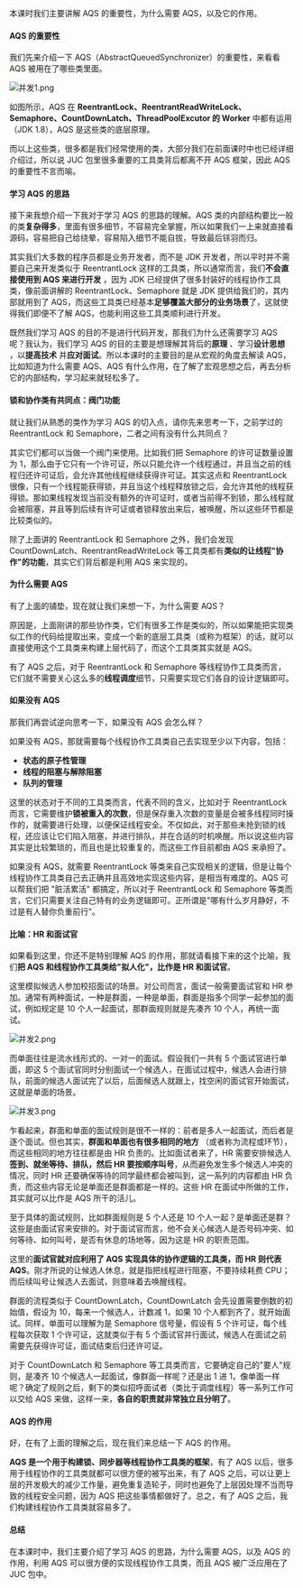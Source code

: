 本课时我们主要讲解 AQS 的重要性，为什么需要 AQS，以及它的作用。

#### AQS 的重要性

我们先来介绍一下 AQS（AbstractQueuedSynchronizer）的重要性，来看看 AQS 被用在了哪些类里面。

<Image alt="并发1.png" src="https://s0.lgstatic.com/i/image3/M01/16/C4/Ciqah16mdUSAMRBKAAMgEaW4ZPQ663.png"/>

如图所示，AQS 在 **ReentrantLock、ReentrantReadWriteLock、Semaphore、CountDownLatch、ThreadPoolExcutor 的 Worker** 中都有运用（JDK 1.8），AQS 是这些类的底层原理。

而以上这些类，很多都是我们经常使用的类，大部分我们在前面课时中也已经详细介绍过，所以说 JUC 包里很多重要的工具类背后都离不开 AQS 框架，因此 AQS 的重要性不言而喻。

#### 学习 AQS 的思路

接下来我想介绍一下我对于学习 AQS 的思路的理解。AQS 类的内部结构要比一般的类**复杂得多**，里面有很多细节，不容易完全掌握，所以如果我们一上来就直接看源码，容易把自己给绕晕，容易陷入细节不能自拔，导致最后铩羽而归。

其实我们大多数的程序员都是业务开发者，而不是 JDK 开发者，所以平时并不需要自己来开发类似于 ReentrantLock 这样的工具类，所以通常而言，我们**不会直接使用到 AQS 来进行开发** ，因为 JDK 已经提供了很多封装好的线程协作工具类，像前面讲解的 ReentrantLock、Semaphore 就是 JDK 提供给我们的，其内部就用到了 AQS，而这些工具类已经基本**足够覆盖大部分的业务场景**了，这就使得我们即便不了解 AQS，也能利用这些工具类顺利进行开发。

既然我们学习 AQS 的目的不是进行代码开发，那我们为什么还需要学习 AQS 呢？我认为，我们学习 AQS 的目的主要是想理解其背后的**原理** 、学习**设计思想** ，以**提高技术** 并**应对面试**。所以本课时的主要目的是从宏观的角度去解读 AQS，比如知道为什么需要 AQS、AQS 有什么作用，在了解了宏观思想之后，再去分析它的内部结构，学习起来就轻松多了。

#### 锁和协作类有共同点：阀门功能

就让我们从熟悉的类作为学习 AQS 的切入点，请你先来思考一下，之前学过的 ReentrantLock 和 Semaphore，二者之间有没有什么共同点？

其实它们都可以当做一个阀门来使用。比如我们把 Semaphore 的许可证数量设置为 1，那么由于它只有一个许可证，所以只能允许一个线程通过，并且当之前的线程归还许可证后，会允许其他线程继续获得许可证。其实这点和 ReentrantLock 很像，只有一个线程能获得锁，并且当这个线程释放锁之后，会允许其他的线程获得锁。那如果线程发现当前没有额外的许可证时，或者当前得不到锁，那么线程就会被阻塞，并且等到后续有许可证或者锁释放出来后，被唤醒，所以这些环节都是比较类似的。

除了上面讲的 ReentrantLock 和 Semaphore 之外，我们会发现 CountDownLatch、ReentrantReadWriteLock 等工具类都有**类似的让线程"协作"的功能**，其实它们背后都是利用 AQS 来实现的。

#### 为什么需要 AQS

有了上面的铺垫，现在就让我们来想一下，为什么需要 AQS？

原因是，上面刚讲的那些协作类，它们有很多工作是类似的，所以如果能把实现类似工作的代码给提取出来，变成一个新的底层工具类（或称为框架）的话，就可以直接使用这个工具类来构建上层代码了，而这个工具类其实就是 AQS。

有了 AQS 之后，对于 ReentrantLock 和 Semaphore 等线程协作工具类而言，它们就不需要关心这么多的**线程调度**细节，只需要实现它们各自的设计逻辑即可。

#### 如果没有 AQS

那我们再尝试逆向思考一下，如果没有 AQS 会怎么样？

如果没有 AQS，那就需要每个线程协作工具类自己去实现至少以下内容，包括：

* **状态的原子性管理**
* **线程的阻塞与解除阻塞**
* **队列的管理**

这里的状态对于不同的工具类而言，代表不同的含义，比如对于 ReentrantLock 而言，它需要维护**锁被重入的次数**，但是保存重入次数的变量是会被多线程同时操作的，就需要进行处理，以便保证线程安全。不仅如此，对于那些未抢到锁的线程，还应该让它们陷入阻塞，并进行排队，并在合适的时机唤醒。所以说这些内容其实是比较繁琐的，而且也是比较重复的，而这些工作目前都由 AQS 来承担了。

如果没有 AQS，就需要 ReentrantLock 等类来自己实现相关的逻辑，但是让每个线程协作工具类自己去正确并且高效地实现这些内容，是相当有难度的。AQS 可以帮我们把 "脏活累活" 都搞定，所以对于 ReentrantLock 和 Semaphore 等类而言，它们只需要关注自己特有的业务逻辑即可。正所谓是"哪有什么岁月静好，不过是有人替你负重前行"。

#### 比喻：HR 和面试官

如果看到这里，你还不是特别理解 AQS 的作用，那就请看接下来的这个比喻，我们**把 AQS 和线程协作工具类给"拟人化"，比作是 HR 和面试官**。

这里模拟候选人参加校招面试的场景。对公司而言，面试一般需要面试官和 HR 参加。通常有两种面试，一种是群面，一种是单面，群面是指多个同学一起参加的面试，例如规定是 10 个人一起面试，那群面规则就是先凑齐 10 个人，再统一面试。

<Image alt="并发2.png" src="https://s0.lgstatic.com/i/image3/M01/09/99/CgoCgV6meLSAIJhqAAFbtx6oz1U847.png"/>

而单面往往是流水线形式的、一对一的面试。假设我们一共有 5 个面试官进行单面，即这 5 个面试官同时分别面试一个候选人，在面试过程中，候选人会进行排队，前面的候选人面试完了以后，后面候选人就跟上，找空闲的面试官开始面试，这就是单面的场景。

<Image alt="并发3.png" src="https://s0.lgstatic.com/i/image3/M01/16/C8/Ciqah16meL6AWGzVAAEpniT-r2k348.png"/>

乍看起来，群面和单面的面试规则是很不一样的：前者是多人一起面试，而后者是逐个面试。但也其实，**群面和单面也有很多相同的地方** （或者称为流程或环节），而这些相同的地方往往都是由 HR 负责的。比如面试者来了，HR 需要安排候选人**签到、就坐等待、排队，然后 HR 要按顺序叫号**，从而避免发生多个候选人冲突的情况，同时 HR 还要确保等待的同学最终都会被叫到，这一系列的内容都由 HR 负责，而这些内容无论是单面还是群面都是一样的。这些 HR 在面试中所做的工作，其实就可以比作是 AQS 所干的活儿。

至于具体的面试规则，比如群面规则是 5 个人还是 10 个人一起？是单面还是群？这些是由面试官来安排的。对于面试官而言，他不会关心候选人是否号码冲突、如何等待、如何叫号，是否有休息的场地等，因为这是 HR 的职责范围。

这里的**面试官就对应利用了 AQS 实现具体的协作逻辑的工具类，而 HR 则代表 AQS**。刚才所说的让候选人休息，就是指把线程进行阻塞，不要持续耗费 CPU；而后续叫号让候选人去面试，则意味着去唤醒线程。

群面的流程类似于 CountDownLatch，CountDownLatch 会先设置需要倒数的初始值，假设为 10，每来一个候选人，计数减 1，如果 10 个人都到齐了，就开始面试。同样，单面可以理解为是 Semaphore 信号量，假设有 5 个许可证，每个线程每次获取 1 个许可证，这就类似于有 5 个面试官并行面试，候选人在面试之前需要先获得许可证，面试结束后归还许可证。

对于 CountDownLatch 和 Semaphore 等工具类而言，它要确定自己的"要人"规则，是凑齐 10 个候选人一起面试，像群面一样呢？还是出 1 进 1，像单面一样呢？确定了规则之后，剩下的类似招呼面试者（类比于调度线程）等一系列工作可以交给 AQS 来做，这样一来，**各自的职责就非常独立且分明了**。

#### AQS 的作用

好，在有了上面的理解之后，现在我们来总结一下 AQS 的作用。

**AQS 是一个用于构建锁、同步器等线程协作工具类的框架**，有了 AQS 以后，很多用于线程协作的工具类就都可以很方便的被写出来，有了 AQS 之后，可以让更上层的开发极大的减少工作量，避免重复造轮子，同时也避免了上层因处理不当而导致的线程安全问题，因为 AQS 把这些事情都做好了。总之，有了 AQS 之后，我们构建线程协作工具类就容易多了。

#### 总结

在本课时中，我们主要介绍了学习 AQS 的思路，为什么需要 AQS，以及 AQS 的作用，利用 AQS 可以很方便的实现线程协作工具类，而且 AQS 被广泛应用在了 JUC 包中。
